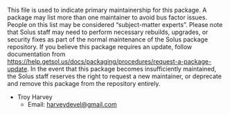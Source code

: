 This file is used to indicate primary maintainership for this package. A package may list more than one maintainer to avoid bus factor issues. People on this list may be considered “subject-matter experts”. Please note that Solus staff may need to perform necessary rebuilds, upgrades, or security fixes as part of the normal maintenance of the Solus package repository. If you believe this package requires an update, follow documentation from https://help.getsol.us/docs/packaging/procedures/request-a-package-update. In the event that this package becomes insufficiently maintained, the Solus staff reserves the right to request a new maintainer, or deprecate and remove this package from the repository entirely.

- Troy Harvey
  - Email: harveydevel@gmail.com
